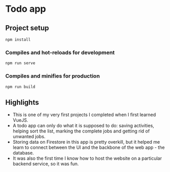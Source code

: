 # Todo app

## Project setup
```
npm install
```

### Compiles and hot-reloads for development
```
npm run serve
```

### Compiles and minifies for production
```
npm run build
```

## Highlights

- This is one of my very first projects I completed when I first learned VueJS.
- A todo app can only do what it is supposed to do: saving activities, helping sort the list, marking the complete jobs and getting rid of unwanted jobs.
- Storing data on Firestore in this app is pretty overkill, but it helped me learn to connect between the UI and the backbone of the web app - the database.
- It was also the first time I know how to host the website on a particular backend service, so it was fun.
